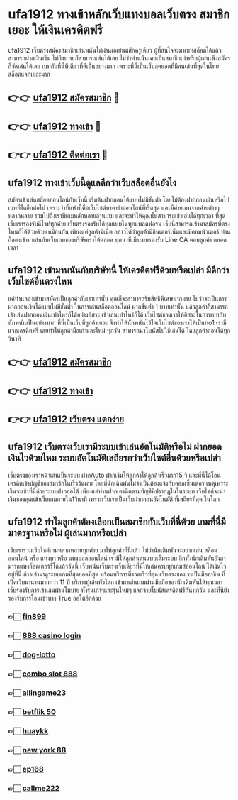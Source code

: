 # ufa1912 ทางเข้าหลักเว็บแทงบอลเว็บตรง สมาชิกเยอะ ให้เงินเครดิตฟรี

ufa1912 เว็บตรงสมัครสมาชิกเล่นพนันไม่ผ่านเอเย่นต์สักครู่เดียว ผู้ที่สนใจจะมาเบทสล็อตได้แล้วสามารถฝากเงินเริ่ม ไม่ถึงบาท ก็สามารถเล่นได้เลย ไม่ว่าท่านนั้นเคยเป็นสมาชิกเก่าหรือผู้เล่นเพิ่งสมัคร ก็จัดเล่นได้เลย เบทกับที่นี่ทีเดียวที่ดีเป็นอย่างมาก เพราะที่นี่เป็นเว็บสุดยอดที่มีคนเล่นที่สุดในไทย สล็อตแจกเยอะมาก

## 👉👉 [ufa1912 สมัครสมาชิก](https://bit.ly/3Ckzg5n) 🎰
## 👉👉 [ufa1912 ทางเข้า](https://bit.ly/3Ckzg5n) 🎰
## 👉👉 [ufa1912 ติดต่อเรา](https://bit.ly/3Ckzg5n) 🎰

## ufa1912 ทางเข้าเว็บนี้ดูแลดีกว่าเว็บสล็อตอื่นยังไง
สมัครเข้าเล่นสล็อตออนไลน์กับเว็บนี้ เริ่มต้นฝากถอนได้แบบไม่มีขั้นต่ำ โดยไม่ต้องฝากถอนเงินหรือไปเบทที่ใดอีกต่อไป เพราะว่าที่แห่งนี้คือเว็บไซต์บาคาร่าออนไลน์ที่เริ่ดสุด และมีค่ายเกมจากค่ายต่างๆหลากหลาย รวมไปถึงเรามีเกมหลักหลายล้านเกม และจะทำให้คุณนั้นสามารถเข้าเล่นได้ทุกเวลา ที่สุดเว็บเรารองรับดีไวท์ทุกค่าย เว็บตรงรองรับได้ทุกแบบในทุกแพลตฟอร์ม เว็บนี่สามารถเข้ามาสมัครที่ตรงไหนก็ได้ด้วยด้วยเหมือนกัน เพียงแค่ลูกค้ามีเน็ต กล่าวได้ว่าลูกค้ามีอินเตอร์เน็ตและมีคอมพิวเตอร์ ท่านก็ลองเข้ามาเล่นกับเว็บเกมของบริษัทเราได้ตลอด ทุกนาที มีระบบรองรับ Line OA ตอบลูกค้า ตลอดเวลา

## ufa1912 เข้ามาพนันกับบริษัทนี้ ให้เครดิตฟรีด้วยหรือเปล่า มีดีกว่าเว็บไซต์อื่นตรงไหน
แค่ท่านลองเข้ามาสมัครเป็นลูกค้ากับเราเท่านั้น คุณก็จะสามารถรับสิทธิพิเศษมากมาย ไม่ว่าจะเป็นการฝากถอนเงินได้แบบไม่มีขั้นต่ำ ในการเล่นสล็อตออนไลน์ ฝากขั้นต่ำ 1 บาทเท่านั้น แล้วลูกค้าก็สามารถเข้าเล่นฝากถอนเงินเท่าไหร่ก็ได้อย่างอิสระ เข้าเล่นเท่าไหร่ก็ได้ เว็บไซต์ของเราให้อิสระในการเบทกับนักพนันเป็นอย่างมาก ที่นี่เป็นเว็บที่ลูกค้าเยอะ จึงทำให้นักพนันไว้ใจเว็บไซต์ของเราให้เป็นno1 เรามีแจกเครดิตฟรี เลยทำให้ลูกค้ามือเก่าและใหม่ ทุกวัน สามารถนำโบนัสไปใช้เล่นได้ โดยลูกค้าถอนได้ทุกวินาที

## 👉👉 [ufa1912 สมัครสมาชิก](https://bit.ly/3Ckzg5n)
## 👉👉 [ufa1912 ทางเข้า](https://bit.ly/3Ckzg5n)
## 👉👉 [ufa1912 เว็บตรง แตกง่าย](https://bit.ly/3Ckzg5n)

## ufa1912 เว็บตรงเว็บเรามีระบบเข้าเล่นอัตโนมัติหรือไม่ ฝากยอดเงินไวด้วยไหม ระบบอัตโนมัติเสถียรกว่าเว็บไซต์อื่นด้วยหรือเปล่า
เว็บตรงของเราหน้าเล่นเป็นระบบ ฝากAuto ฝากเงินให้ลูกค้าให้ลูกค้าเร็วมาก15 วิ และที่นี่ได้โอนเครดิตเข้าบัญชีของสมาชิกในเร็ววันเลย โดยที่นักเดิมพันไม่จำเป็นต้องแจ้งกับคอลเซ็นเตอร์ เหตุเพราะเงินจะเข้าที่นี่ด้วยระบบฝากออโต้ เพียงแค่ท่านฝากเครดิตตามบัญชีที่ปรากฏในในระบบ เว็บไซต์จะนำเงินของคุณเข้าเว็บเกมภายใน1วินาที เพราะเว็บเราเป็นเว็บฝากถอนอัตโนมัติ ที่เสถียรที่สุด ในโลก

## ufa1912 ทำไมลูกค้าต้องเลือกเป็นสมาชิกกับเว็บที่นี่ด้วย เกมที่นี่มีมาตรฐานหรือไม่ ผู้เล่นมากหรือเปล่า
เว็บเรารวมเว็บไซต์เกมหลากหลายทุกค่าย มาให้ลูกค้าที่นี่แล้ว ไม่ว่านักเดิมพันจะอยากเล่น สล็อตออนไลน์ หรือ แทงบา หรือ แทงบอลออนไลน์ เรามีให้ลูกค้าเล่นแบบเต็มระบบ อีกทั้งนักเดิมพันยังสามารถแทงล็อตเตอร์รี่ได้แล้ววันนี้ เว็บพนันเว็บตรงเว็บเดียวที่มีให้เล่นครบทุกเกมส์ออนไลน์ ได้เงินไวอยู่ที่นี่ ก้าวเข้ามาดูระบบเกมที่สุดยอดที่สุด พร้อมบริการที่รวดเร็วที่สุด เว็บตรงของเราเป็นมืออาชีพ ที่เปิดเว็บมานานมากกว่า 11 ปี บริการผู้เล่นทั่วโลก เข้ามาเล่นเกมผ่านมือถือของนักเดิมพันได้ทุกเวลา เว็บรองรับการเข้าเล่นผ่านโมบาย ทั้งรุ่นเก่าๆและรุ่นใหม่ๆ แจกจ่ายโบนัสเครดิตฟรีกันทุกวัน และที่นี่ยังรองรับการโอนเข้าทาง True ออโต้อีกด้วย

### 👉🏻 [fin899](https://atom.io/packages/fin899)
### 👉🏻 [888 casino login](https://atom.io/packages/888casinologin)
### 👉🏻 [dog-lotto](https://atom.io/packages/dog-lotto)
### 👉🏻 [combo slot 888](https://atom.io/packages/comboslot888)
### 👉🏻 [allingame23](https://atom.io/packages/allingame23)
### 👉🏻 [betflik 50](https://atom.io/packages/betflik50)
### 👉🏻 [huaykk](https://atom.io/packages/huaykk)
### 👉🏻 [new york 88](https://atom.io/packages/newyork88)
### 👉🏻 [ep168](https://atom.io/packages/ep168)
### 👉🏻 [callme222](https://atom.io/packages/callme222)
